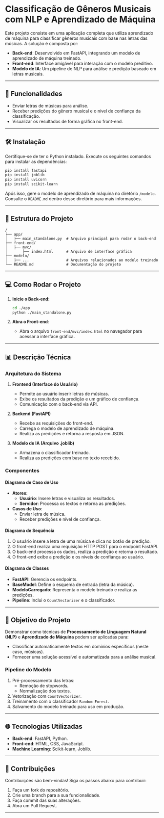 # Classificação de Gêneros Musicais com NLP e Aprendizado de Máquina

Este projeto consiste em uma aplicação completa que utiliza aprendizado de máquina para classificar gêneros musicais com base nas letras das músicas. A solução é composta por:

- **Back-end**: Desenvolvido em FastAPI, integrando um modelo de aprendizado de máquina treinado.
- **Front-end**: Interface amigável para interação com o modelo preditivo.
- **Modelo de IA**: Um pipeline de NLP para análise e predição baseado em letras musicais.

---

## 🚀 Funcionalidades

- Enviar letras de músicas para análise.
- Receber predições do gênero musical e o nível de confiança da classificação.
- Visualizar os resultados de forma gráfica no front-end.

---

## 🛠️ Instalação

Certifique-se de ter o Python instalado. Execute os seguintes comandos para instalar as dependências:

```bash
pip install fastapi
pip install joblib
pip install uvicorn
pip install scikit-learn
```

Após isso, gere o modelo de aprendizado de máquina no diretório `/modelo`. Consulte o `README.md` dentro desse diretório para mais informações.

---

## 📂 Estrutura do Projeto

```plaintext
/
├── app/
│   ├── main_standalone.py  # Arquivo principal para rodar o back-end
├── front-end/
│   ├── mvc/
│       ├── index.html      # Arquivo de interface gráfica
├── modelo/
│   ├── ...                 # Arquivos relacionados ao modelo treinado
└── README.md               # Documentação do projeto
```

---

## 💻 Como Rodar o Projeto

1. **Inicie o Back-end**:
   
   ```bash
   cd ./app
   python ./main_standalone.py
   ```

2. **Abra o Front-end**:
   
   - Abra o arquivo `front-end/mvc/index.html` no navegador para acessar a interface gráfica.

---

## 📊 Descrição Técnica

### Arquitetura do Sistema

1. **Frontend (Interface do Usuário)**
   - Permite ao usuário inserir letras de músicas.
   - Exibe os resultados da predição e um gráfico de confiança.
   - Comunicação com o back-end via API.

2. **Backend (FastAPI)**
   - Recebe as requisições do front-end.
   - Carrega o modelo de aprendizado de máquina.
   - Realiza as predições e retorna a resposta em JSON.

3. **Modelo de IA (Arquivo .joblib)**
   - Armazena o classificador treinado.
   - Realiza as predições com base no texto recebido.

### Componentes

#### Diagrama de Caso de Uso

- **Atores**:
  - **Usuário**: Insere letras e visualiza os resultados.
  - **Servidor**: Processa os textos e retorna as predições.
- **Casos de Uso**:
  - Enviar letra de música.
  - Receber predições e nível de confiança.

#### Diagrama de Sequência

1. O usuário insere a letra de uma música e clica no botão de predição.
2. O front-end realiza uma requisição HTTP POST para o endpoint FastAPI.
3. O back-end processa os dados, realiza a predição e retorna o resultado.
4. O front-end exibe a predição e os níveis de confiança ao usuário.

#### Diagrama de Classes

- **FastAPI**: Gerencia os endpoints.
- **BaseModel**: Define o esquema de entrada (letra da música).
- **ModeloCarregado**: Representa o modelo treinado e realiza as predições.
- **Pipeline**: Inclui o `CountVectorizer` e o classificador.

---

## 🎯 Objetivo do Projeto

Demonstrar como técnicas de **Processamento de Linguagem Natural (NLP)** e **Aprendizado de Máquina** podem ser aplicadas para:

- Classificar automaticamente textos em domínios específicos (neste caso, músicas).
- Fornecer uma solução acessível e automatizada para a análise musical.

### Pipeline do Modelo

1. Pré-processamento das letras:
   - Remoção de stopwords.
   - Normalização dos textos.
2. Vetorização com `CountVectorizer`.
3. Treinamento com o classificador `Random Forest`.
4. Salvamento do modelo treinado para uso em produção.

---

## 🌐 Tecnologias Utilizadas

- **Back-end**: FastAPI, Python.
- **Front-end**: HTML, CSS, JavaScript.
- **Machine Learning**: Scikit-learn, Joblib.

---

## 🤝 Contribuições

Contribuições são bem-vindas! Siga os passos abaixo para contribuir:

1. Faça um fork do repositório.
2. Crie uma branch para a sua funcionalidade.
3. Faça commit das suas alterações.
4. Abra um Pull Request.

---

